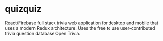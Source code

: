 # quizquiz
React/Firebase full stack trivia web application for desktop and mobile that uses a modern Redux architecture. Uses the free to use user-contributed trivia question database Open Trivia.
